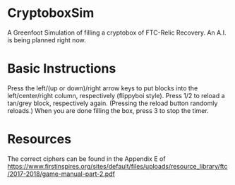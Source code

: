 # CryptoboxSim
A Greenfoot Simulation of filling a cryptobox of FTC-Relic Recovery. An A.I. is being planned right now.

# Basic Instructions
Press the left/(up or down)/right arrow keys to put blocks into the left/center/right column, respectively (flippyboi style). 
Press 1/2 to reload a tan/grey block, respectively again. (Pressing the reload button randomly reloads.)
When you are done filling the box, press 3 to stop the timer.

# Resources
The correct ciphers can be found in the Appendix E of https://www.firstinspires.org/sites/default/files/uploads/resource_library/ftc/2017-2018/game-manual-part-2.pdf

